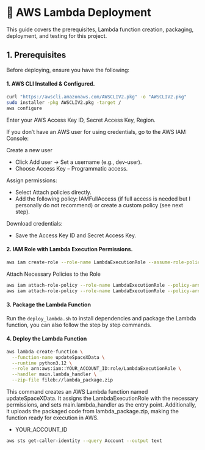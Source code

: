 # 🚀 AWS Lambda Deployment

This guide covers the prerequisites, Lambda function creation, packaging, deployment, and testing for this project.

## 1. Prerequisites

Before deploying, ensure you have the following:

#### 1. AWS CLI Installed & Configured.

```bash
curl "https://awscli.amazonaws.com/AWSCLIV2.pkg" -o "AWSCLIV2.pkg"
sudo installer -pkg AWSCLIV2.pkg -target /
aws configure
```
Enter your AWS Access Key ID, Secret Access Key, Region. 

If you don’t have an AWS user for using credentials, go to the AWS IAM Console:

Create a new user
- Click Add user → Set a username (e.g., dev-user).
- Choose Access Key – Programmatic access.

Assign permissions:
- Select Attach policies directly.
- Add the following policy: IAMFullAccess (if full access is needed but I personally do not recommend) or create a custom policy (see next step).

Download credentials:
- Save the Access Key ID and Secret Access Key.

#### 2. IAM Role with Lambda Execution Permissions.

```bash
aws iam create-role --role-name LambdaExecutionRole --assume-role-policy-document file://trust-policy.json
```
Attach Necessary Policies to the Role

```bash
aws iam attach-role-policy --role-name LambdaExecutionRole --policy-arn arn:aws:iam::aws:policy/AmazonDynamoDBFullAccess
aws iam attach-role-policy --role-name LambdaExecutionRole --policy-arn arn:aws:iam::aws:policy/service-role/AWSLambdaBasicExecutionRole
```

#### 3. Package the Lambda Function
Run the `deploy_lambda.sh` to install dependencies and package the Lambda function, you can also follow the step by step commands.

#### 4. Deploy the Lambda Function

```bash
aws lambda create-function \
  --function-name updateSpaceXData \
  --runtime python3.12 \
  --role arn:aws:iam::YOUR_ACCOUNT_ID:role/LambdaExecutionRole \
  --handler main.lambda_handler \
  --zip-file fileb://lambda_package.zip
```

This command creates an AWS Lambda function named updateSpaceXData. It assigns the LambdaExecutionRole with the necessary permissions, and sets main.lambda_handler as the entry point. Additionally, it uploads the packaged code from lambda_package.zip, making the function ready for execution in AWS.

- YOUR_ACCOUNT_ID
```bash
aws sts get-caller-identity --query Account --output text
```



